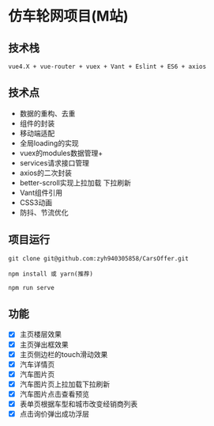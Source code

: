 # 仿车轮网项目(M站)

## 技术栈
    vue4.X + vue-router + vuex + Vant + Eslint + ES6 + axios

## 技术点
- 数据的重构、去重
- 组件的封装
- 移动端适配
- 全局loading的实现
- vuex的modules数据管理+
- services请求接口管理
- axios的二次封装
- better-scroll实现上拉加载 下拉刷新
- Vant组件引用
- CSS3动画
- 防抖、节流优化

## 项目运行
```
git clone git@github.com:zyh940305858/CarsOffer.git

npm install 或 yarn(推荐)

npm run serve
```

## 功能
- [x] 主页楼层效果
- [x] 主页弹出框效果
- [x] 主页侧边栏的touch滑动效果
- [x] 汽车详情页
- [x] 汽车图片页
- [x] 汽车图片页上拉加载下拉刷新
- [x] 汽车图片点击查看预览
- [x] 表单页根据车型和城市改变经销商列表
- [x] 点击询价弹出成功浮层
